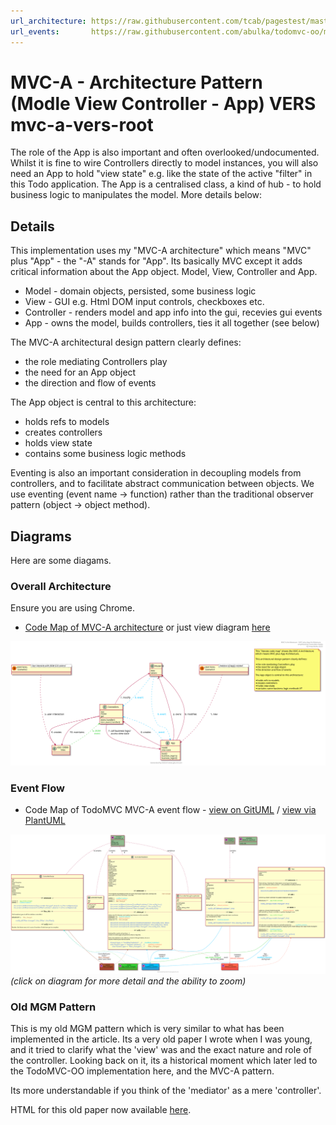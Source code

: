 ```yaml
---
url_architecture: https://raw.githubusercontent.com/tcab/pagestest/master/docs/images/mvc-a-architecture.svg?sanitize=true
url_events:       https://raw.githubusercontent.com/abulka/todomvc-oo/master/docs/images/todomvc_events.svg?sanitize=true
---
```


# MVC-A - Architecture Pattern (Modle View Controller - App) VERS mvc-a-vers-root

The role of the App is also important and often overlooked/undocumented. Whilst it is fine to wire Controllers directly to model instances, you will also need an App to hold "view state" e.g. like the state of the active "filter" in this Todo application.  The App is a centralised class, a kind of hub - to hold business logic to manipulates the model. More details below:

## Details

This implementation uses my "MVC-A architecture" which means "MVC" plus "App" - the "-A" stands for "App".  Its basically MVC except it adds critical information about the App object.  Model, View, Controller and App.

* Model - domain objects, persisted, some business logic
* View - GUI e.g. Html DOM input controls, checkboxes etc.
* Controller - renders model and app info into the gui, recevies gui events
* App - owns the model, builds controllers, ties it all together (see below)

The MVC-A architectural design pattern clearly defines:

* the role mediating Controllers play
* the need for an App object
* the direction and flow of events

The App object is central to this architecture:

* holds refs to models
* creates controllers
* holds view state
* contains some business logic methods

Eventing is also an important consideration in decoupling models from controllers, and to facilitate abstract communication between objects. We use eventing (event name -> function) rather than the traditional observer pattern (object -> object method).

## Diagrams

Here are some diagams.

### Overall Architecture

Ensure you are using Chrome.

- [Code Map of MVC-A architecture](https://www.gituml.com/viewz/136) or just view diagram [here](https://www.plantuml.com/plantuml/svg/dLLjRzis4FukmF_XuWQO7IIAutNpQYW2qWGD2ZJRq2pzD22WgPF5XI85aghg5VtlErAIhTWfXkr3eFZuy7dkZNTH5FtmGJWqp25SwmpXZbLGCcwqZQAZl5RS2QsWH5VeR7AiM8cdS5mnmqfxEHvFepY637D8wZHPfU4yEL-boNcTJZhO5E8uEaALzMn3uYy6yybnXjOHxPDGsUNO_o3Y8v7399ZWyXB6LjU68zaJhgKsou-OfIGQhdgrv3pOKrAI5eUe3h8zLfd8z_qvvZvsakdk6RrXygsiCKsi-1kN5w_JSOTQ3M0tp3pTIyhThM6R7ZhVGjS3wCk8rOkQ_MarEFszDfLyvax4KL7b8DVQVsvHXJ9ciDh0hN0FfOIcQUArS7KfOwxBKJIAk6JMmXsHI_WwYW0ovfZ_MdJ4OaVHjntiMYjdj9HaRy6iglodzDVzF-jQ-0z-9ayU2wOoWawcWLQNZmVc0VLLLRMKMwxF0XkmZYBmlrOKLCkqggrGQEsZr6l1BruopYTJUCR-oNCb2Tm-l8TpkFdj3jBKomN8AFBYPsSfZ4_6NIgMC8z1Dyhk3lk3NsBleyW5qc5hZECq1F3g1h6wVzhueX6oRugTCNqJjydfsy-h3xCw55fqGfkXp13y_-JwU8PCI_Wn1cwGajr5_D-rzeJse_Aa8IREfDpM2qAzpk5F1OnpRnYM_P0b5789hmVUVWToCQFqCQ4S_H4gM0-2-Y1AUgg8QXVIrfJ-7FjEwIFoBXv03fBRjjizlKHcXBw01Duh2aPn19tx751djfvda593JkvFNxrxjrZCPbCVj75Ge47gpdsgEL4zM7hMmhznnfs5HhWYzBBlQjw6zM-aesZdMzotBIKh1eNDxd3U7dQf_2c6UYXD8x9zDue63J0BlxvPp1UZw8z2M1ZBVds44LgoQWosq8q5Lz0s-NHzTWLNXXU4ugucjqPHKmXUq4fXode0LB9k1y8G5tl1eC1sLYPfsLYnLb0nFwuKS8dCo8tVGRx1blxMIP2cx90xc0dcX5e_wuDAiaqFKqYboRK1fe8FUlKNIVMdcJ3OBYgQOf1BtVYwXZQmhOCuk0NahH_Ata-dYU2vzzXvLsYPMQ35Ppqg343hxLsBzxMLOHptyE4xEGaGt-XWTObxhwjRrdINTXpucddP0bc6XaRBOKNElb-5KoeNbbN1QEtiP_4Z9PX4QDjSgMm3Rslvn60-cy-2SAiN_GC0)

![mvc-a-architecture](https://raw.githubusercontent.com/tcab/pagestest/master/docs/images/mvc-a-architecture.svg?sanitize=true)

### Event Flow

- Code Map of TodoMVC MVC-A event flow - [view on GitUML](https://www.gituml.com/viewz/134) / [view via PlantUML](https://www.plantuml.com/plantuml/svg/pLXRJ-D657ucKlx3R8eKKeMWLdsYmH85IbVBqXMmKYjLiXpx99aozhZsc6oA-EyzStF6YPqum4Dt9UAnPyxrEz-PcP05UKukU28opXXa3ppY7mN4vBb3y5-GfketvX4mFuEf6iqAQdzz6gb7WUiU84vP842zIBYWqwK_BP9GZKEUv28hGi6peu5wCw59vCCJ928tRmIVpHYO0KHKq6Js6JKxRpx1iaZDk4WZr6O64Q1ulZGZ7yq50JvQQD_G98TCE6yc1MMHUKO_6HfBcG1hddO01o-TJYTS2zDl44IGhGN9XcNJLPxuZuxXsizpnXga_ygvQ9G-LHyhiTPsD-WsWRdWk013OZtMQ_oGqV2nygfka44IMRFQXESI9iNiieXJcJsMjuxJb6Tn8Co0yPbrWURex1AJYc8naLDUOuIs8InjoFs_Sp8U8t8B1fw7Z-Jeyv1duPn60u8llhiCiiTx2AupWCIOM0ZArCFLxSFLdV_fwayzkhyu_t9L3e-FZvN6ggxHgAwEJfL90QAFU5jN64Yrdcz0qdh-Uawg2rNmrehV5rGmZJ0_jF1HGrFqcmbKAsgUmpNqhO-3t8zeA4h8oczbyZDHIR7cebSarwIjN8_XQKYJqiCdI1XFM2EQerwhqI73eApu_Wt5v67zOe8Y89-3bCH1cF6yq_aWALDGdf0On9n7HuT94CEG7AP15iJvMQytwA3b4Kp9kF364qzz7vzClF59uHsPQGFqhlC1ozPASmL_Go8_EfJ4W68VaORFUdA0WZ_GAJbIhyZP6UdblCX2mFVZa3EUdTv1vA5IjLHg6v-eznvgOZcuiyoKydCIqUcwFOUXz1tLc7N8KW7xXHNWZNFwBvp-y9FNCxCcpZGLPybzrrcmj5D_BAVEdAdrCoQrEktNrFdwfSWGfguvdH2nW6MdMPXSGwBI6979abnJyJLcPB5OZ6PK534R8SoxdQx1qtcQakTkvw1IDLqD_oYoZnRxNGiW-T3j62pqdCMz8K4iIFcAeYH8oO9cs3F9CM4q5v38P-HK8kQG0z4u9ZmiCZMB9l83oPSuDUwQbehmo204-YHdY3dDzR8XELA_0tBcaMVrOMHCLUznWDN3HjECnmFoKffry_7-uUfMLei9wGD7XkUUNXlvSj-0fH1RgDXrpP1GGK8VOgaL0wSSlr7kOdFg6S742iOeIPasVhZ0naqAqdyNb34Y0F_0Q3QokLsHAGepcmtRYb11o8j4k59-kVlz_FBY_Fv1ie6n_uR6e0Z1m-RdQ-O9vq4oWsZbCI4h8TlzTdYaXm8r5H8Z4FsIQHbK0QFZiUbpY4BGYo0d0IOyBvWWVEh01bsMu6YNDOqH9vW9NxmseF-_O5gHDgGtF710P2fO8WYZGcHOt5s82Qagmm1fLOL7LnZe-hAq1f3UFowLdMWAdTBQyj2M6wbIFdmB8HKamnWJjK4glmrjS7KfW_5GJtgYi21rZW-sfM0F8zyZW-qJQ8rnwrv6TqXuAjkDoUGx8U9bnUfrHwSLB7OIzy63peisNWB44fXXQuKNx2D09BLgZ6cxf9T3ifX31bZ5Jh7UKqYImDCxU58RNp3TeYeRHMoKwcZbp0QNxu66_Vj0xQgAQ_NGUMF_Q0BIo3dG3jw_HxstYchocnIiuEaSc2lmrAyLDAw_VYGuaWeLK8i4Tnk0Zqk7ZLJReEuvJ8dvUbkcye-zqLExkWL-QjVjHD1UWSyWva_m2WWDoJJ0BVD-QQxLrW9CxwTi9wnSLIjqwGaIM8fuIdGPmP7gZeRmG48h9PBMHfWuRVF57CB7V3Lj99OfA1IcaCbR0oJAUI088Y-3Vmh4PUGGrorosgd6fRP8paER6ZP14knO1yQW8PaKGa_fcikGsjqIbUU2961ccUcYsuCjJrkEF_B8jGaUFCcDoCd9_gIxNRSyiTKPi84dfTyne0rpDwi-QD9RhSZUO5rjgyAjRSpsEgrbIwvfEwttBQzlaM_a-xhjokQ9pToNcVSlRsqoTKJNHkag1UujfA87dOG3LQkJ33VQOP0BCkEWMelQPMDrMdtkHdlNKMmNVdR7ui3T7zOouP0yz_M7lkQRaHwz37xUIOZMzZjrrvgxkx40TtX399YGZVGfIP9FKiGJ_2RvofuxSh848UDahzT6CfXEJRXRrEOZOdCCMvJ-lYUlXlPLGOcw0gniIouqSUFcDz6xvwNQXnZoBWFIHzOM8gF8u0WWi_ML9z9-UG7P9zXJ-kgkih_T-NSjvNPdb-Uea3SrFiD2EDMTLTUFoca_3SB7O0RwxaVUJjv1A12Fwe9IqPrE-tg-qBYnmfsvnxogt6Fg99FdbvM03TRRBg6aougGZPXj5-A4koAcMi3RPUYQLylxAcJolxo76wiRrBMe6C_rZEDZhyPjnxLJTQ7tLq9oBDYSV8-FuudNlc786rjp3aCXEj7o8d1e35kPiHcuId1g324hIrgXLjcoiaB2JSUgvdGhGxVTeiPbpH5lMB2MQvFFgc6ckylfs_BLiAIz9sQHJ4YzMPY8ZTbDMTdQZ6ms5BiLkMm6ga6gFMKPdrR8A6U_6HvhcfjIsKRdZYuYjNN-0m00)

![todomvc_events](https://raw.githubusercontent.com/abulka/todomvc-oo/master/docs/images/todomvc_events.svg?sanitize=true)
*(click on diagram for more detail and the ability to zoom)*

### Old MGM Pattern

This is my old MGM pattern which is very similar to what has been implemented in the article. Its a very old paper I wrote when I was young, and it tried to clarify what the 'view' was and the exact nature and role of the controller. Looking back on it, its a historical moment which later led to the TodoMVC-OO implementation here, and the MVC-A pattern.

Its more understandable if you think of the 'mediator' as a mere 'controller'. 

HTML for this old paper now available [here](https://abulka.github.io/todomvc-oo/pdf_as_html/andybulkamodelguimediatorpattern.html).
